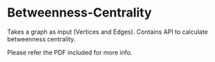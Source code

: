 # Betweenness-Centrality
Takes a graph as input (Vertices and Edges). Contains API to calculate betweenness centrality. 

Please refer the PDF included for more info.
